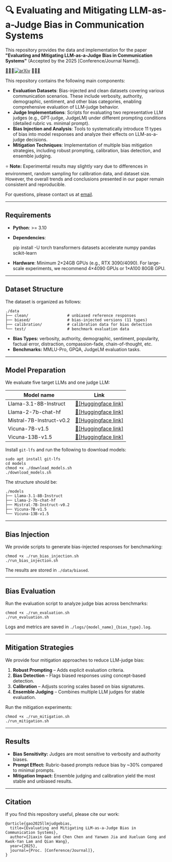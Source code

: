 # :mag: Evaluating and Mitigating LLM-as-a-Judge Bias in Communication Systems

This repository provides the data and implementation for the paper **"Evaluating and Mitigating LLM-as-a-Judge Bias in Communication Systems"** (Accepted by the 2025 [Conference/Journal Name]).

[![arXiv](https://img.shields.io/badge/arXiv-paper-b31b1b.svg)](https://arxiv.org/abs/XXXX.XXXXX) [](https://opensource.org/licenses/MIT)


This repository contains the following main components:

* **Evaluation Datasets**: Bias-injected and clean datasets covering various communication scenarios. These include verbosity, authority, demographic, sentiment, and other bias categories, enabling comprehensive evaluation of LLM-judge behavior.
* **Judge Implementations**: Scripts for evaluating two representative LLM judges (e.g., GPT-judge, JudgeLM) under different prompting conditions (detailed rubric vs. minimal prompt).
* **Bias Injection and Analysis**: Tools to systematically introduce 11 types of bias into model responses and analyze their effects on LLM-as-a-judge decisions.
* **Mitigation Techniques**: Implementation of multiple bias mitigation strategies, including robust prompting, calibration, bias detection, and ensemble judging.


:star: **Note:** Experimental results may slightly vary due to differences in environment, random sampling for calibration data, and dataset size. However, the overall trends and conclusions presented in our paper remain consistent and reproducible.

For questions, please contact us at [email](mailto:qianwang@whu.edu.cn).

* * *

## Requirements

* **Python**: >= 3.10
* **Dependencies**:

    pip install -U torch transformers datasets accelerate numpy pandas scikit-learn

* **Hardware**: Minimum 2×24GB GPUs (e.g., RTX 3090/4090). For large-scale experiments, we recommend 4×4090 GPUs or 1×A100 80GB GPU.

* * *

## Dataset Structure

The dataset is organized as follows:

    ./data
    ├── clean/                 # unbiased reference responses
    ├── biased/                # bias-injected versions (11 types)
    ├── calibration/           # calibration data for bias detection
    └── test/                  # benchmark evaluation data

* **Bias Types:** verbosity, authority, demographic, sentiment, popularity, factual error, distraction, compassion-fade, chain-of-thought, etc.
* **Benchmarks:** MMLU-Pro, GPQA, JudgeLM evaluation tasks.

* * *

## Model Preparation

We evaluate five target LLMs and one judge LLM:

| Model name | Link |
| --- | --- |
| Llama-3.1-8B-Instruct | [:hugs:[Huggingface link]](https://huggingface.co/meta-llama/Llama-3.1-8B-Instruct) |
| Llama-2-7b-chat-hf | [:hugs:[Huggingface link]](https://huggingface.co/meta-llama/Llama-2-7b-chat-hf) |
| Mistral-7B-Instruct-v0.2 | [:hugs:[Huggingface link]](https://huggingface.co/mistralai/Mistral-7B-Instruct-v0.2) |
| Vicuna-7B-v1.5 | [:hugs:[Huggingface link]](https://huggingface.co/lmsys/vicuna-7b-v1.5) |
| Vicuna-13B-v1.5 | [:hugs:[Huggingface link]](https://huggingface.co/lmsys/vicuna-13b-v1.5) |

Install `git-lfs` and run the following to download models:

    sudo apt install git-lfs
    cd models
    chmod +x ./download_models.sh
    ./download_models.sh

The structure should be:

    ./models
    ├── Llama-3.1-8B-Instruct
    ├── Llama-2-7b-chat-hf
    ├── Mistral-7B-Instruct-v0.2
    ├── Vicuna-7B-v1.5
    └── Vicuna-13B-v1.5

* * *

## Bias Injection

We provide scripts to generate bias-injected responses for benchmarking:

    chmod +x ./run_bias_injection.sh
    ./run_bias_injection.sh

The results are stored in `./data/biased`.

* * *

## Bias Evaluation

Run the evaluation script to analyze judge bias across benchmarks:

    chmod +x ./run_evaluation.sh
    ./run_evaluation.sh

Logs and metrics are saved in `./logs/{model_name}_{bias_type}.log`.

* * *

## Mitigation Strategies

We provide four mitigation approaches to reduce LLM-judge bias:

1. **Robust Prompting** – Adds explicit evaluation criteria.
2. **Bias Detection** – Flags biased responses using concept-based detection.
3. **Calibration** – Adjusts scoring scales based on bias signatures.
4. **Ensemble Judging** – Combines multiple LLM judges for stable evaluation.

Run the mitigation experiments:

    chmod +x ./run_mitigation.sh
    ./run_mitigation.sh

* * *

## Results

* **Bias Sensitivity:** Judges are most sensitive to verbosity and authority biases.
* **Prompt Effect:** Rubric-based prompts reduce bias by ~30% compared to minimal prompts.
* **Mitigation Impact:** Ensemble judging and calibration yield the most stable and unbiased results.


* * *

## Citation

If you find this repository useful, please cite our work:

    @article{gao2025llmjudgebias,
      title={Evaluating and Mitigating LLM-as-a-Judge Bias in Communication Systems},
      author={Jiaxin Gao and Chen Chen and Yanwen Jia and Xueluan Gong and Kwok-Yan Lam and Qian Wang},
      year={2025},
      journal={Proc. [Conference/Journal]},
    }
